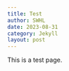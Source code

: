 ```yaml
---
title: Test
author: SWHL
date: 2023-08-31
category: Jekyll
layout: post
---
```


This is a test page.